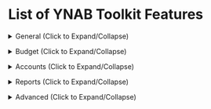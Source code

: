 <!-- THIS FILE IS GENERATED THERE IS NO NEED TO ADD YOUR FEATURE TO THIS LIST -->

# List of YNAB Toolkit Features

<details><summary>General (Click to Expand/Collapse)</summary>

## Add "Copy Transactions" to Activity Modals

Add a button to copy transactions displayed in the various Activity Modals (Budget and Reports pages).

## Adjust Account Name Height

Make the account names and their padding in the sidebar smaller allowing more accounts to fit on the screen.

## Adjust Navigation Tabs Height

Make the navigation tab names (Budget, Reports, etc) and their padding smaller allowing more content to fit on the screen.

## Adjust Scrollbars Size

Choose between smaller and cleaner scrollbars across the application.

## Emphasize Accounts Needing Import

Adds an underline to account names in the sidebar that have transactions to be imported. Hovering over the account name will display the number of transactions waiting to be imported.

## Emphasize Negative Loans

Emphasize loans with negative balances similar to how other negative accounts are emphasized.

## Emphasize Negative Numbers

Make all round borders on all negative numbers square making them a bit more of an eyesore so you want to get rid of them!

## Emphasize Uncleared Accounts

Add a small indicator next to account balances on the sidebar to indicate not all transactions are cleared.

## Hide Account Balances

Allows you to hide account type totals and/or account balances.

## Hide Blue Help (?) Button

Hide the blue help (?) button in the bottom right corner of the screen. The button can then be toggled using the button added to the User Menu (click your e-mail).

## Hide Closed Accounts

Hide closed accounts from the sidebar. They can then be toggled using the button added to the User Menu (click your e-mail).

## Hide Edit Account Button

Hide the "Edit Account" icon on account rows in the sidebar to avoid misclicks. You can still edit an account by right-clicking the account name.

## Hide Referral Banner

Hides the "Share YNAB, Get YNAB free" banner.

## Modify Currency Colors

Add an option in YNAB's Display Menu to customize the default green/orange/red color scheme to whatever you wish.

## Modify Interface Font

Select a font from the Google Fonts library or choose to use your system font.

## POS-style Currency Entry

Allow entry of currency values without decimal separators (as done in real-life on POS terminals). For example, entering a figure of "500" will expand to "5.00". Values containing decimal separators will be left unmodified (e.g. "50.00" will stay "50.00"). As a shorthand, values ending with "-" will be expanded to full monetary unit (e.g. "50-" will result in "50.00"). Math operations are supported as well (e.g. "50\*5" becomes "2.50").

## Printing Improvements

Changes print styles so budget and account sections can be easily printed. Due to the number of columns, the account section should be printed using landscape orientation.

## Privacy Mode

Obscure dollar amounts everywhere until hovered. In toggle mode, a lock icon will appear in the lower left corner of YNAB. Click to enable or disable privacy mode.</details>

<details><summary>Budget (Click to Expand/Collapse)</summary>

## Add Category Filter

Add a textbox to the budget page allowing you to filter categories.

## Add Custom Average Month Quick Budget

Select an average month count to calculate a quick budget option with

## Add Date of Money Tooltip

Hovering "Age of Money" will display the date of the income.
For example, on 11th January with Age of Money = 10, Date of Money would be 1st January.

## Add Days of Buffering

Add a calculation which shows how long your money would likely last if you never earned another cent based on your average spending from a chosen date range. We know that no month is 'average' but this should give you some idea of how much of a buffer you have. The actual calculation is the sum of all your budget accounts divided by the average daily outflow in the time range. Optionally, you can exclude negative credit card balances for better accuracy when carrying credit card debt.

## Add Days of Buffering - Exclude Credit Cards

Option to exclude credit cards from the days of buffering calculation, this will usually eliminate negative calculations for Days of Buffering but it should be noted that this will also inflate you "Days of Buffering" as far as the actual calculation goes.

## Add Fund Half

Adds a button or buttons to fund half of your category's monthly Target amount. Perfect for budget categories you fund half of twice a month. Low Half/High Half refers to which you assign when the monthly Target amount is an odd number. Works with multiple selected budget categories.

## Add Goal Indicator

Add an indicator to subcategories with goals. Types: (M)onthly goal, target by (D)ate goal, (T)arget without date, (S)pending goals, and (U)pcoming transactions.

## Add Master Category Toggle

Add a toggle to the budget table header to expand/collapse all categories at once. You can also enable "Solo Mode" by right clicking the toggle which will ensure only one category is expanded at a time.

## Add Pacing

Add a column for "pacing" which shows you how much money you have left in your budget proportionate to how much time is left in the month.

## Add Quick Budget Confirmation

Pop up a confirmation prompt when using a quick budget option to prevent mistakingly altering your budget.

## Add Total Monthly Goals

Add a 'Total Monthly Goals' section to the budget inspector, which displays the total amount of monthly funding goals. It's also possible to have a more detailed overview of the goals, and information of 'Income vs Spending' for the month.

## Adjust Budget Row Height

Make the height of budget category rows smaller allowing more categories to fit on the screen.

## Adjust Category Activity Popup Size

Makes the screen that pops up when you click on activity from a budget category wider so you can see more details of the transactions listed.

## Adjust Category Dropdown Size

The Categories Dropdown that shows in the move money modal is quite small. Show more categories if the page real estate allows for it.

## Adjust Monthly Notes Popup Size

Makes the screen that pops up when you click on 'Enter a note...' below the month name wider so you can add more text.

## Budget Rows Progress Bars

Add progress bars and a vertical bar that shows how far you are through the month to category rows.

## Collapse Budget Inspector

Add a collapse button to the bottom of the budget inspector.

## Colored Master Category Row

Adds Color to Master Category Row.

## Colored Master Category Row - Dark Theme Color

The color which will be used for the Dark YNAB Theme. The default is #636366.

## Colored Master Category Row - Default/Classic Theme Color

The color which will be used for the Default and Classic YNAB Themes. The default is #d1d1d6.

## Credit Card Emoji

Adds a credit card emoji 💳 to the "Credit Card Payments" category.

## Display Target Goal and Emphasize Overbudget

Adds a "Goal" column which displays the target goal amount for every category with a goal. Optionally emphasize the amount as red if you've budgeted beyond your goal or green if you've met/exceeded your goal.

## Emphasize Available to Assign

Changes the "Ready to Assign" background color to yellow if there is unallocated money left to be budgeted.

## Emphasize Current Month

Change the month background color to better distinguish you're looking at the current month.

## Emphasize Underfunded Goals

Change the default orange goal underfunded warning to blue to better differentiate it from credit card overspending.

## Emphasize Unmet Target Balances

Add warning emphasis to categories with Target Balances that have not yet been met.

## Enable Markdown in Notes

Adds Markdown parsing to notes, allowing support for links, bullet points, and other formatting tools. Learn how to use Markdown [here](https://www.markdownguide.org/cheat-sheet).

## Hide Age of Money

Hides "Age of Money" in the budget header. YNAB will continue to run its Age of Money calculations, so the data will always be up to date if you decide to show it again.

## Hide Negative/Zero Categories When Covering Overspending

Removes categories which have a zero or negative balance from the "Cover Overspending" menu since they don't have any way of helping.

## Highlight Budget Rows On Hover

Shows a light gray background on category rows when hovered over.

## Highlight all Negative Category Balances Red

Ensure all negative balances are highlighted red instead of yellow, even with credit card spending.

## Live on Last Month's Income

Add a section to the budget inspector showing your variance between last month's income and this month's assigned budget for users who still live by the old Rule #4.

## Paid in Full Credit Card Assist

Highlights credit card category balances with a yellow warning and adds an alert icon next to the account if the balance of the category does not match the account balance. Adds a button to the Inspector to rectify the difference.

## Show Available After Savings

Shows "Available After Savings" in the budget breakdown. This allows you to see how much you have available if you exclude your savings. Any categories under a category group that includes "Savings" in its name will be taken into account. You can also add "Savings" anywhere in the name of a category to mark it.

## Show Total Overspent

Adds "Overspending" to the budget inspector, which displays the total overspending from selected categories.

## Show Upcoming Transaction Total

Add the total of upcoming transactions alongside activity for each category.

## Stealing From Future Warning

Adds a red button next to "Ready to Assign" when you've gone negative at some point in you budget's future.

## Striped Budget Rows

Shows a light gray background on alternating category rows.

## Subtract Upcoming Transactions from Available Balance

Subtracts upcoming transactions from the available balance for each category. In other words, treat upcoming transactions as if the money has already been spent. Also shows "Available After Upcoming Transactions" in the budget breakdown.

Additionally, this feature totals the amounts in the "Payment" column of your CC category group and subtracts that from the "Available After Upcoming Transactions" in the budget breakdown. This allows you to see how much you have available if you exclude the money "reserved" in your Credit Card Payments category group. You can turn this part of the feature off by selecting "Don't Include CC Payments".

If the "Show Available After Savings" feature is enabled, the "Available After Savings" amount is used as the starting point for the budget breakdown calculations.

## Unhighlight all Positive Category Balances

Removes the highlight colour from positive (or zero) category balances and colours positive balances green instead.</details>

<details><summary>Accounts (Click to Expand/Collapse)</summary>

## Add "Auto Distribute" Button To Split Transactions

Distributes the remaining total of a split transaction proportionally to all other splits which contain an amount.

## Add "Check Number" Column

Adds a check number column to your account view. YNAB currently has a way to save check numbers but does not officially support it. There are no guarantees that YNAB will continue to store this value. For that reason, it is still recommended that you store check numbers in the memo field

## Add "Scheduled" and "Reconciled" Toggle Buttons

Add buttons to quickly show/hide either scheduled or reconciled transactions with one click.

## Add "Toggle Memo" Option

Add an option to toggle the memo column under the account page's "View" menu

## Add "Toggle Splits" Button

Add a button to expand/collapse all splits for the current account register.

## Add Reset Column Widths Button

Adds button to reset column widths on in the accounts View menu.

## Add Scrollbars to Edit Menu

Resize the edit menu to fit on the screen and add scrollbars.

## Adjust Transaction Row Height

Make the height of transaction rows smaller allowing more transactions to fit on the screen.

## Automatically Add Next Split

Automatically add a new split row when tabbing past the last split's "Inflow" input.

## Automatically Enable Running Balance

Enables YNAB's native "Running Balance" by default for each account register.

## Automatically Fill Split Transaction Amount

Automatically fill each additional split transaction row with the current remaining amount.

## Automatically Fill Split Transaction Payee

Automatically fill the split transaction payee value, if empty, with the original payee.

## Automatically Mark Transaction as Cleared

Automatically mark transaction as cleared when you enter it manually.

## Bottom Notification Bar

Move the notification bar to the bottom as an overlay preventing transactions from "jumping around."

## Bulk Edit Memos

Add an option to the "Edit Transaction(s)" menu to "Edit Memo(s)" for all selected transactions. Allows adding a prefix or a suffix to selected memos.

## Bulk Edit Payees

Add an option to the "Edit Transaction(s)" menu to "Manage Payee(s)" for all selected transactions.

## Calculate Internal Rate of Return

Calculate Internal Rate of Return for Tracking Accounts. Set Tracking Account contributions to this color to calculate IRR

## Compact Account Header

Compact the account header. Something reminescent of the old-style account headers.

## Confirm Transaction Edit Cancellation

Display a confirmation prompt when transaction cancelling a transaction edit by pressing "Enter" guarding against accidentely discarding complex split transactions.

## Deselect Transactions on Save

Deselect all transactions after a transaction is saved.

## Emphasize Inflows

Make values in the inflow column green.

## Emphasize Outflows

Make values in the outflow column red and put them in parenthesis.

## Emphasize Reconciled Transactions

Add emphasis to reconciled transaction rows to better distinguish them from "active" transactions.

## Enable Markdown in Memos

Enables Markdown parsing for memos, allowing support for links and other formatting. Learn how to use Markdown [here](https://www.markdownguide.org/cheat-sheet).

## Enlarge Small Icons

Makes the uncleared, cleared and reconciled icons slightly larger and easier to click.

## Hyperlinks in the memo field

Add support for links in memos on the accounts page.

## Modify First Day of the Week

Adjust the first day of the week in the calendar to whichever day you chose when editing or adding a transaction.

## Override Memo Enter Behavior

Change the default action of pressing "Enter" while in a transaction's memo field from saving the transaction to moving to the next field.

## Reconciliation Assistance

Provides a tool to help find uncleared transactions which add up to the provided reconciliation amount during the normal reconciliation flow.

## Save Transaction on Enter

Change the default action of pressing "Enter" to save a transaction rather than "Save and add another".

## Show Available Category Balance on Hover

Add a tooltip showing the total available balance for a transaction's category after breifly hovering the transaction category.

## Show Reconcile Confetti

Add a fun confetti animation when marking an account as reconciled to mark your tremendous achievement.

## Show Reconciled Balance

Show the current reconciled balance excluding cleared and non-reconciled transactions

## Spare Change

Shows the total of "spare change" you would accumulate for the set of selected if you were to pay in whole dollars.

## Striped Transaction Rows

Alternate backgrounds on every other transaction row. Set your own background color or use the default below.

## Striped Transaction Rows - Dark Theme Color

The color which will be used for the Dark YNAB Theme. The default is #1e1e1f.

## Striped Transaction Rows - Default/Classic Theme Color

The color which will be used for the Default and Classic YNAB Themes. The default is #fafafa.

## Swap Flag/Cleared Columns

Place the Cleared column on the left and the Flagged column on the right sides of an account screen.

## Use Cleared Balance for "Record Payment"

Change the default credit card payment value to use the Cleared Balance instead of the Working Balance to avoid overpaying credit card bills. _**Note**: If you don't have enough budgeted in Payment to cover the selected option, it will use the Payment value instead to avoid overbudgeting_</details>

<details><summary>Reports (Click to Expand/Collapse)</summary>

## Compact Income vs. Expense

Modifies styling of the Income vs. Expense report so it doesn't use too much white space on the page.

## Hide Zero Cells

If a cell is zero in the Income v. Expense report, replace it with an empty cell so it is easier to focus on non-zero cells. "Total" rows are not modified.

## Highlight Income vs Expense Row on Hover

Provides a highlight over the currently hovered row on the native YNAB Income vs Expense report.</details>

<details><summary>Advanced (Click to Expand/Collapse)</summary>

## Disable Toolkit for YNAB

Turn all features on and off with a single switch.</details>
